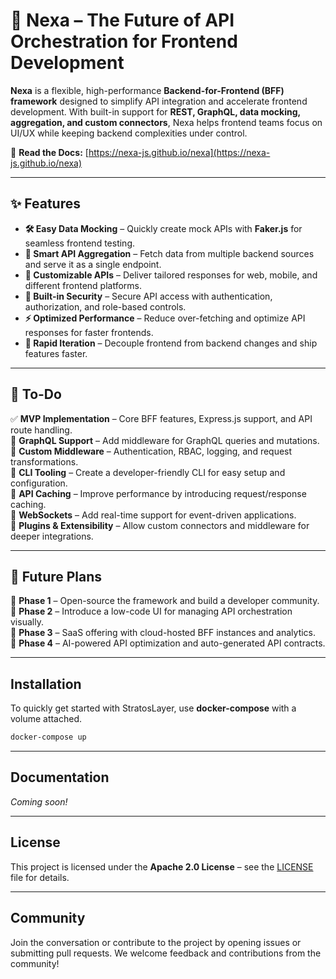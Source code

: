 # 🚀 Nexa – The Future of API Orchestration for Frontend Development  

**Nexa** is a flexible, high-performance **Backend-for-Frontend (BFF) framework** designed to simplify API integration and accelerate frontend development. With built-in support for **REST, GraphQL, data mocking, aggregation, and custom connectors**, Nexa helps frontend teams focus on UI/UX while keeping backend complexities under control.  

📖 **Read the Docs:** [https://nexa-js.github.io/nexa](https://nexa-js.github.io/nexa)  

---

## ✨ Features  
- **🛠️ Easy Data Mocking** – Quickly create mock APIs with **Faker.js** for seamless frontend testing.  
- **📡 Smart API Aggregation** – Fetch data from multiple backend sources and serve it as a single endpoint.  
- **📱 Customizable APIs** – Deliver tailored responses for web, mobile, and different frontend platforms.  
- **🔐 Built-in Security** – Secure API access with authentication, authorization, and role-based controls.  
- **⚡ Optimized Performance** – Reduce over-fetching and optimize API responses for faster frontends.  
- **🚀 Rapid Iteration** – Decouple frontend from backend changes and ship features faster.  

---

## 📌 To-Do  
✅ **MVP Implementation** – Core BFF features, Express.js support, and API route handling.  
🔲 **GraphQL Support** – Add middleware for GraphQL queries and mutations.  
🔲 **Custom Middleware** – Authentication, RBAC, logging, and request transformations.  
🔲 **CLI Tooling** – Create a developer-friendly CLI for easy setup and configuration.  
🔲 **API Caching** – Improve performance by introducing request/response caching.  
🔲 **WebSockets** – Add real-time support for event-driven applications.  
🔲 **Plugins & Extensibility** – Allow custom connectors and middleware for deeper integrations.  

---

## 🔮 Future Plans  
📅 **Phase 1** – Open-source the framework and build a developer community.  
📅 **Phase 2** – Introduce a low-code UI for managing API orchestration visually.  
📅 **Phase 3** – SaaS offering with cloud-hosted BFF instances and analytics.  
📅 **Phase 4** – AI-powered API optimization and auto-generated API contracts.  

---

## Installation

To quickly get started with StratosLayer, use **docker-compose** with a volume attached.

```bash
docker-compose up
```

---

## Documentation

*Coming soon!*

---

## License

This project is licensed under the **Apache 2.0 License** – see the [LICENSE](./LICENSE) file for details.

---

## Community

Join the conversation or contribute to the project by opening issues or submitting pull requests. We welcome feedback and contributions from the community!
